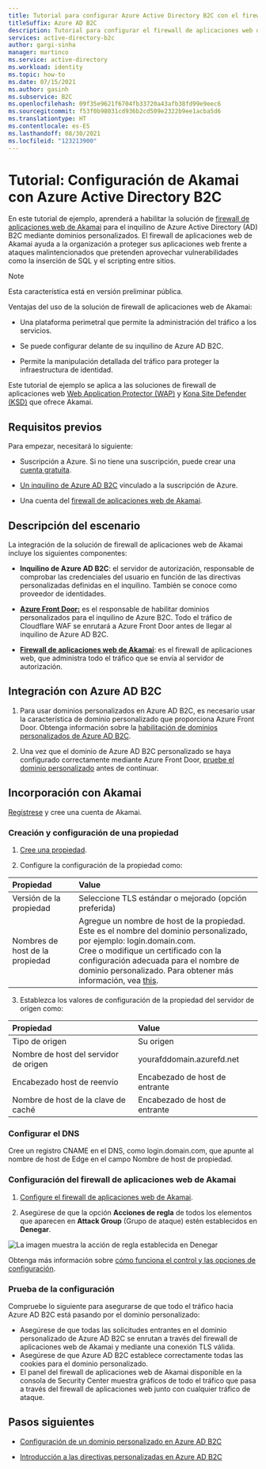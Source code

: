 ```yaml
---
title: Tutorial para configurar Azure Active Directory B2C con el firewall de aplicaciones web de Akamai
titleSuffix: Azure AD B2C
description: Tutorial para configurar el firewall de aplicaciones web de Akamai con Azure AD B2C
services: active-directory-b2c
author: gargi-sinha
manager: martinco
ms.service: active-directory
ms.workload: identity
ms.topic: how-to
ms.date: 07/15/2021
ms.author: gasinh
ms.subservice: B2C
ms.openlocfilehash: 09f35e9621f6704fb33720a43afb38fd99e9eec6
ms.sourcegitcommit: f53f0b98031cd936b2cd509e2322b9ee1acba5d6
ms.translationtype: HT
ms.contentlocale: es-ES
ms.lasthandoff: 08/30/2021
ms.locfileid: "123213900"
---
```

# <a name="tutorial-configure-akamai-with-azure-active-directory-b2c"></a>Tutorial: Configuración de Akamai con Azure Active Directory B2C

En este tutorial de ejemplo, aprenderá a habilitar la solución de [firewall de aplicaciones web de Akamai](https://www.akamai.com/us/en/resources/web-application-firewall.jsp) para el inquilino de Azure Active Directory (AD) B2C mediante dominios personalizados. El firewall de aplicaciones web de Akamai ayuda a la organización a proteger sus aplicaciones web frente a ataques malintencionados que pretenden aprovechar vulnerabilidades como la inserción de SQL y el scripting entre sitios.

>[!NOTE]
>Esta característica está en versión preliminar pública.

Ventajas del uso de la solución de firewall de aplicaciones web de Akamai:

- Una plataforma perimetral que permite la administración del tráfico a los servicios.

- Se puede configurar delante de su inquilino de Azure AD B2C.

- Permite la manipulación detallada del tráfico para proteger la infraestructura de identidad.

Este tutorial de ejemplo se aplica a las soluciones de firewall de aplicaciones web [Web Application Protector (WAP)](https://www.akamai.com/us/en/products/security/web-application-protector-enterprise-waf-firewall-ddos-protection.jsp) y [Kona Site Defender (KSD)](https://www.akamai.com/us/en/products/security/kona-site-defender.jsp) que ofrece Akamai.

## <a name="prerequisites"></a>Requisitos previos

Para empezar, necesitará lo siguiente:

- Suscripción a Azure. Si no tiene una suscripción, puede crear una [cuenta gratuita](https://azure.microsoft.com/free/).

- [Un inquilino de Azure AD B2C](tutorial-create-tenant.md) vinculado a la suscripción de Azure.

- Una cuenta del [firewall de aplicaciones web de Akamai](https://www.akamai.com/us/en/akamai-free-trials.jsp).
 
## <a name="scenario-description"></a>Descripción del escenario

La integración de la solución de firewall de aplicaciones web de Akamai incluye los siguientes componentes:

- **Inquilino de Azure AD B2C**: el servidor de autorización, responsable de comprobar las credenciales del usuario en función de las directivas personalizadas definidas en el inquilino.  También se conoce como proveedor de identidades.

- [**Azure Front Door:**](../frontdoor/front-door-overview.md) es el responsable de habilitar dominios personalizados para el inquilino de Azure B2C. Todo el tráfico de Cloudflare WAF se enrutará a Azure Front Door antes de llegar al inquilino de Azure AD B2C.

- [**Firewall de aplicaciones web de Akamai**](https://www.akamai.com/us/en/resources/waf.jsp): es el firewall de aplicaciones web, que administra todo el tráfico que se envía al servidor de autorización.

## <a name="integrate-with-azure-ad-b2c"></a>Integración con Azure AD B2C

1. Para usar dominios personalizados en Azure AD B2C, es necesario usar la característica de dominio personalizado que proporciona Azure Front Door. Obtenga información sobre la [habilitación de dominios personalizados de Azure AD B2C](./custom-domain.md?pivots=b2c-user-flow).  

2. Una vez que el dominio de Azure AD B2C personalizado se haya configurado correctamente mediante Azure Front Door, [pruebe el dominio personalizado](./custom-domain.md?pivots=b2c-custom-policy#test-your-custom-domain) antes de continuar.  

## <a name="onboard-with-akamai"></a>Incorporación con Akamai

[Regístrese](https://www.akamai.com) y cree una cuenta de Akamai.

### <a name="create-and-configure-property"></a>Creación y configuración de una propiedad 

1. [Cree una propiedad](https://control.akamai.com/wh/CUSTOMER/AKAMAI/en-US/WEBHELP/property-manager/property-manager-help/GUID-14BB87F2-282F-4C4A-8043-B422344884E6.html).

2. Configure la configuración de la propiedad como:  

| Propiedad | Value |
|:---------------|:---------------|
|Versión de la propiedad | Seleccione TLS estándar o mejorado (opción preferida) |
|Nombres de host de la propiedad | Agregue un nombre de host de la propiedad. Este es el nombre del dominio personalizado, por ejemplo: login.domain.com. <BR> Cree o modifique un certificado con la configuración adecuada para el nombre de dominio personalizado. Para obtener más información, vea [this](https://learn.akamai.com/en-us/webhelp/property-manager/https-delivery-with-property-manager/GUID-9EE0EB6A-E62B-4F5F-9340-60CBD093A429.html). |

3. Establezca los valores de configuración de la propiedad del servidor de origen como:

|Propiedad| Value |
|:-----------|:-----------|
| Tipo de origen | Su origen |
| Nombre de host del servidor de origen | yourafddomain.azurefd.net |
| Encabezado host de reenvío | Encabezado de host de entrante |
| Nombre de host de la clave de caché| Encabezado de host de entrante  |

### <a name="configure-dns"></a>Configurar el DNS

Cree un registro CNAME en el DNS, como login.domain.com, que apunte al nombre de host de Edge en el campo Nombre de host de propiedad.

### <a name="configure-akamai-waf"></a>Configuración del firewall de aplicaciones web de Akamai

1. [Configure el firewall de aplicaciones web de Akamai](https://learn.akamai.com/en-us/webhelp/kona-site-defender/kona-site-defender-quick-start/GUID-6294B96C-AE8B-4D99-8F43-11B886E6C39A.html#GUID-6294B96C-AE8B-4D99-8F43-11B886E6C39A).

2. Asegúrese de que la opción **Acciones de regla** de todos los elementos que aparecen en **Attack Group** (Grupo de ataque) estén establecidos en **Denegar**.

![La imagen muestra la acción de regla establecida en Denegar](./media/partner-akamai/rule-action-deny.png)

Obtenga más información sobre [cómo funciona el control y las opciones de configuración](https://control.akamai.com/dl/security/GUID-81C0214B-602A-4663-839D-68BCBFF41292.html).

### <a name="test-the-settings"></a>Prueba de la configuración

Compruebe lo siguiente para asegurarse de que todo el tráfico hacia Azure AD B2C está pasando por el dominio personalizado:

- Asegúrese de que todas las solicitudes entrantes en el dominio personalizado de Azure AD B2C se enrutan a través del firewall de aplicaciones web de Akamai y mediante una conexión TLS válida.
- Asegúrese de que Azure AD B2C establece correctamente todas las cookies para el dominio personalizado.
- El panel del firewall de aplicaciones web de Akamai disponible en la consola de Security Center muestra gráficos de todo el tráfico que pasa a través del firewall de aplicaciones web junto con cualquier tráfico de ataque.

## <a name="next-steps"></a>Pasos siguientes

- [Configuración de un dominio personalizado en Azure AD B2C](./custom-domain.md?pivots=b2c-user-flow)

- [Introducción a las directivas personalizadas en Azure AD B2C](./tutorial-create-user-flows.md?pivots=b2c-custom-policy&tabs=applications)

